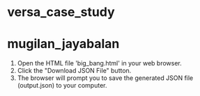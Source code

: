 # versa_case_study
# mugilan_jayabalan

1. Open the HTML file 'big_bang.html' in your web browser.
2. Click the "Download JSON File" button.
3. The browser will prompt you to save the generated JSON file (output.json) to your computer.
